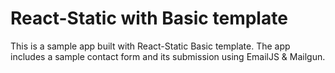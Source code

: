 # React-Static with Basic template

This is a sample app built with React-Static Basic template.
The app includes a sample contact form and its submission using EmailJS & Mailgun.
